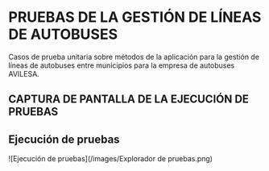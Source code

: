 # PRUEBAS DE LA GESTIÓN DE LÍNEAS DE AUTOBUSES

Casos de prueba unitaria sobre métodos de la aplicación para la gestión de líneas de autobuses entre municipios para la empresa de autobuses AVILESA.

## CAPTURA DE PANTALLA DE LA EJECUCIÓN DE PRUEBAS

## Ejecución de pruebas

![Ejecución de pruebas](/images/Explorador de pruebas.png)
